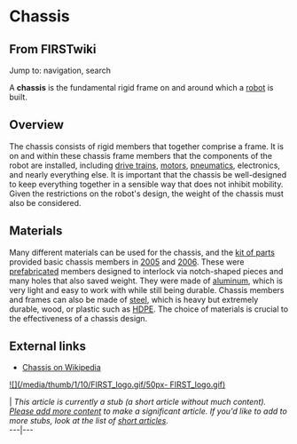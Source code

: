 # Chassis

## From FIRSTwiki

Jump to: navigation, search

A **chassis** is the fundamental rigid frame on and around which a [robot](Robot "Robot") is built.

## Overview

The chassis consists of rigid members that together comprise a frame. It is on and within these chassis frame members that the components of the robot are installed, including [drive trains](Drive_train "Drive train"), [motors](Motor "Motor"), [pneumatics](Pneumatics "Pneumatics"), electronics, and nearly everything else. It is important that the chassis be well-designed to keep everything together in a sensible way that does not inhibit mobility. Given the restrictions on the robot's design, the weight of the chassis must also be considered.

## Materials

Many different materials can be used for the chassis, and the [kit of parts](Kit_of_parts "Kit of parts") provided basic chassis members in [2005](triple-play) and [2006](aim-high). These were [prefabricated](Fabrication "Fabrication") members designed to interlock via notch-shaped pieces and many holes that also saved weight. They were made of [aluminum](Aluminum "Aluminum"), which is very light and easy to work with while still being durable. Chassis members and frames can also be made of [steel](Steel "Steel"), which is heavy but extremely durable, wood, or plastic such as [HDPE](HDPE "HDPE"). The choice of materials is crucial to the effectiveness of a chassis design.

## External links

- [Chassis on Wikipedia](http://en.wikipedia.org/wiki/Chassis "http://en.wikipedia.org/wiki/Chassis")

[![](/media/thumb/1/10/FIRST_logo.gif/50px-
FIRST_logo.gif)](Image:FIRST_logo.gif)

| _This article is currently a stub (a short article without much content). [Please add more content](http://www.firstwiki.net/index.php?title=Chassis&action=edit "http://www.firstwiki.net/index.php?title=Chassis&action=edit") to make a significant article. If you'd like to add to more stubs, look at the list of [short articles](Special:Shortpages "Special:Shortpages")._<br>
---|---
